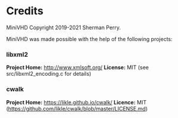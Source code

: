 # Credits
MiniVHD Copyright 2019-2021 Sherman Perry.

MiniVHD was made possible with the help of the following projects:

### libxml2
**Project Home:** http://www.xmlsoft.org/
**License:** MIT (see src/libxml2_encoding.c for details)

### cwalk
**Project Home:** https://likle.github.io/cwalk/
**Licence:** MIT (https://github.com/likle/cwalk/blob/master/LICENSE.md)
